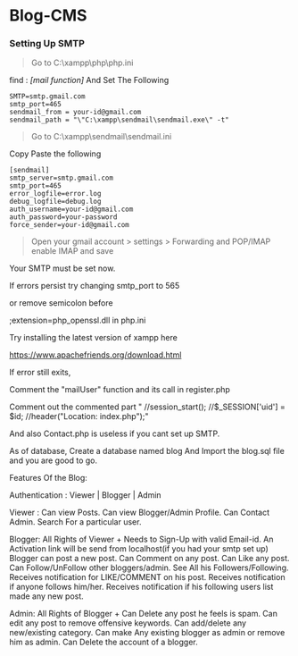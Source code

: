 # Blog-CMS
### Setting Up SMTP ###

>Go to 
C:\xampp\php\php.ini

find : *[mail function]* And
Set The Following </br>
```
SMTP=smtp.gmail.com
smtp_port=465
sendmail_from = your-id@gmail.com
sendmail_path = "\"C:\xampp\sendmail\sendmail.exe\" -t"
```

>Go to 
C:\xampp\sendmail\sendmail.ini

Copy Paste the following
```
[sendmail]
smtp_server=smtp.gmail.com
smtp_port=465
error_logfile=error.log
debug_logfile=debug.log
auth_username=your-id@gmail.com
auth_password=your-password
force_sender=your-id@gmail.com
```


>Open your gmail account > settings > Forwarding and POP/IMAP
enable IMAP and save

Your SMTP must be set now.

If errors persist try changing smtp_port to 565

or remove semicolon before

;extension=php_openssl.dll in php.ini

Try installing the latest version of xampp here

https://www.apachefriends.org/download.html

If error still exits,

Comment the "mailUser" function and its call in register.php

Comment out the commented part
"	//session_start();
	//$_SESSION['uid'] = $id;
	//header("Location: index.php");"
	
And also Contact.php is useless if you cant set up SMTP.


As of database, Create a database named blog
And Import the blog.sql file and you are good to go.


Features Of the Blog:

Authentication : Viewer | Blogger | Admin

Viewer : Can view Posts.
		 Can view Blogger/Admin Profile.
		 Can Contact Admin.
		 Search For a particular user.
		
Blogger: All Rights of Viewer +
		 Needs to Sign-Up with valid Email-id.
		 An Activation link will be send from localhost(if you had your smtp set up)
		 Blogger can post a new post.
		 Can Comment on any post.
		 Can Like any post.
		 Can Follow/UnFollow other bloggers/admin.
		 See All his Followers/Following.
		 Receives notification for LIKE/COMMENT on his post.
		 Receives notification if anyone follows him/her.
		 Receives notification if his following users list made any new post.

Admin: All Rights of Blogger +
	   Can Delete any post he feels is spam.
	   Can edit any post to remove offensive keywords.
	   Can add/delete any new/existing category.
	   Can make Any existing blogger as admin or remove him as admin.
	   Can Delete the account of a blogger.
		 
	
	
	
	
	
	
	
	
	
	
